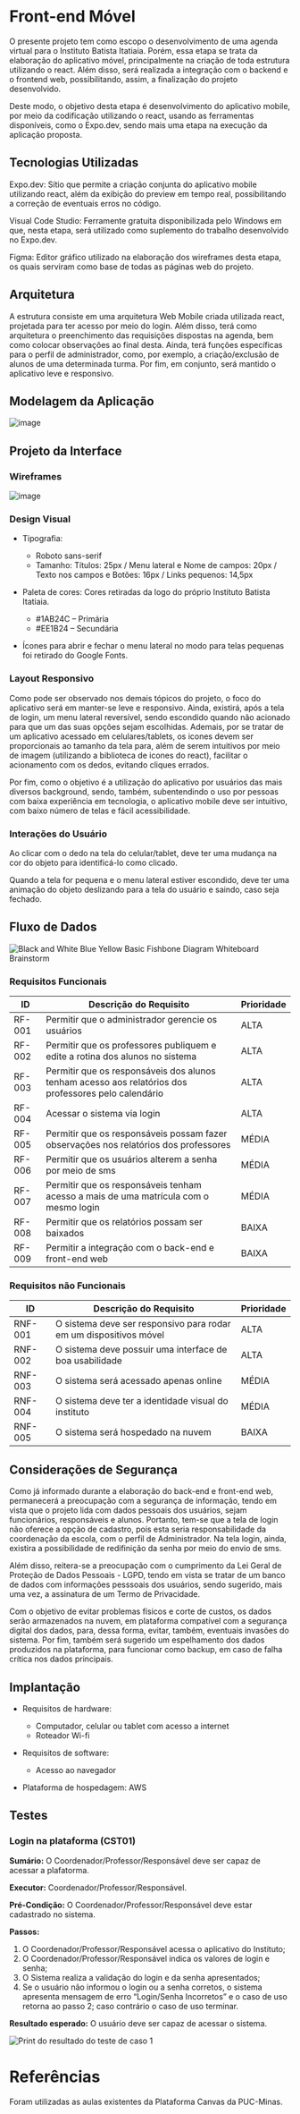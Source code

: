 # Front-end Móvel

O presente projeto tem como escopo o desenvolvimento de uma agenda virtual para o Instituto Batista Itatiaia. Porém, essa etapa se trata da elaboração do aplicativo móvel, principalmente na criação de toda estrutura utilizando o react. Além disso, será realizada a integração com o backend e  o frontend web, possibilitando, assim, a finalização do projeto desenvolvido.

Deste modo, o objetivo desta etapa é desenvolvimento do aplicativo mobile, por meio da codificação utilizando o react, usando as ferramentas disponíveis, como o Expo.dev, sendo mais uma etapa na execução da aplicação proposta.

## Tecnologias Utilizadas

Expo.dev: Sítio que permite a criação conjunta do aplicativo mobile utilizando react, além da exibição do preview em tempo real, possibilitando a correção de eventuais erros no código.

Visual Code Studio: Ferramente gratuita disponibilizada pelo Windows em que, nesta etapa, será utilizado como suplemento do trabalho desenvolvido no Expo.dev.

Figma: Editor gráfico utilizado na elaboração dos wireframes desta etapa, os quais serviram como base de todas as páginas web do projeto.

## Arquitetura

A estrutura consiste em uma arquitetura Web Mobile criada utilizada react, projetada para ter acesso por meio do login. Além disso, terá como arquitetura o preenchimento das requisições dispostas na agenda, bem como colocar observações ao final desta. Ainda, terá funções específicas para o perfil de administrador, como, por exemplo, a criação/exclusão de alunos de uma determinada turma. Por fim, em conjunto, será mantido o aplicativo leve e responsivo.

## Modelagem da Aplicação

![image](https://github.com/ICEI-PUC-Minas-PMV-SI/pmv-si-2024-1-pe6-t1-g2-ibi/blob/main/docs/img/diagramaclasse.png)

## Projeto da Interface
### Wireframes

![image](https://github.com/ICEI-PUC-Minas-PMV-SI/pmv-si-2024-1-pe6-t1-g2-ibi/blob/main/docs/img/telas_reponsivas.png)

### Design Visual

* Tipografia: 
  * Roboto sans-serif
  * Tamanho: Títulos: 25px / Menu lateral e Nome de campos: 20px / Texto nos campos e Botões: 16px / Links pequenos: 14,5px
    
* Paleta de cores: Cores retiradas da logo do próprio Instituto Batista Itatiaia.
	 * #1AB24C – Primária
  * #EE1B24 – Secundária
    
* Ícones para abrir e fechar o menu lateral no modo para telas pequenas foi retirado do Google Fonts.

### Layout Responsivo

Como pode ser observado nos demais tópicos do projeto, o foco do aplicativo será em manter-se leve e responsivo. Ainda, existirá, após a tela de login, um menu lateral reversível, sendo escondido quando não acionado para que um das suas opções sejam escolhidas. Ademais, por se tratar de um aplicativo acessado em celulares/tablets, os icones devem ser proporcionais ao tamanho da tela para, além de serem intuitivos por meio de imagem (utilizando a biblioteca de icones do react), facilitar o acionamento com os dedos, evitando cliques errados.

Por fim, como o objetivo é a utilização do aplicativo por usuários das mais diversos background, sendo, também, subentendindo o uso por pessoas com baixa experiência em tecnologia, o aplicativo mobile deve ser intuitivo, com baixo número de telas e fácil acessibilidade. 

### Interações do Usuário

Ao clicar com o dedo na tela do celular/tablet, deve ter uma mudança na cor do objeto para identificá-lo como clicado.

Quando a tela for pequena e o menu lateral estiver escondido, deve ter uma animação do objeto deslizando para a tela do usuário e saindo, caso seja fechado.

## Fluxo de Dados

![Black and White Blue Yellow Basic Fishbone Diagram Whiteboard Brainstorm](https://github.com/ICEI-PUC-Minas-PMV-SI/pmv-si-2024-1-pe6-t1-g2-ibi/assets/90218407/091ea765-f403-4edc-9471-8758e6156679)

### Requisitos Funcionais

|ID    | Descrição do Requisito  | Prioridade |
|------|-----------------------------------------|----|
|RF-001| Permitir que o administrador gerencie os usuários | ALTA |
|RF-002| Permitir que os professores publiquem e edite a rotina dos alunos no sistema   | ALTA |  
|RF-003| Permitir que os responsáveis dos alunos tenham acesso aos relatórios dos professores pelo calendário   | ALTA | 
|RF-004| Acessar o sistema via login  | ALTA | 
|RF-005| Permitir que os responsáveis possam fazer observações nos relatórios dos professores   | MÉDIA |
|RF-006| Permitir que os usuários alterem a senha por meio de sms | MÉDIA |
|RF-007| Permitir que os responsáveis tenham acesso a mais de uma matrícula com o mesmo login   | MÉDIA |
|RF-008| Permitir que os relatórios possam ser baixados | BAIXA |
|RF-009| Permitir a integração com o back-end e front-end web | BAIXA |

### Requisitos não Funcionais

|ID     | Descrição do Requisito  |Prioridade |
|-------|-------------------------|----|
|RNF-001| O sistema deve ser responsivo para rodar em um dispositivos móvel | ALTA | 
|RNF-002| O sistema deve possuir uma interface de boa usabilidade | ALTA | 
|RNF-003| O sistema será acessado apenas online | MÉDIA | 
|RNF-004| O sistema deve ter a identidade visual do instituto | MÉDIA |
|RNF-005| O sistema será hospedado na nuvem | BAIXA |

## Considerações de Segurança

Como já informado durante a elaboração do back-end e front-end web, permanecerá a preocupação com a segurança de informação, tendo em vista que o projeto lida com dados pessoais dos usuários, sejam funcionários, responsáveis e alunos. Portanto, tem-se que a tela de login não oferece a opção de cadastro, pois esta seria responsabilidade da coordenação da escola, com o perfil de Administrador. Na tela login, ainda, existira a possibilidade de redifinição da senha por meio do envio de sms.

Além disso, reitera-se a preocupação com o cumprimento da Lei Geral de Proteção de Dados Pessoais - LGPD, tendo em vista se tratar de um banco de dados com informações pesssoais dos usuários, sendo sugerido, mais uma vez, a assinatura de um Termo de Privacidade.

Com o objetivo de evitar problemas físicos e corte de custos, os dados serão armazenados na nuvem, em plataforma compatível com a segurança digital dos dados, para, dessa forma, evitar, também, eventuais invasões do sistema. Por fim, também será sugerido um espelhamento dos dados produzidos na plataforma, para funcionar como backup, em caso de falha crítica nos dados principais.

## Implantação

* Requisitos de hardware:
  * Computador, celular ou tablet com acesso a internet
  * Roteador Wi-fi

* Requisitos de software:
  * Acesso ao navegador

* Plataforma de hospedagem: AWS

## Testes

### Login na plataforma  (CST01)

**Sumário:** O Coordenador/Professor/Responsável deve ser capaz de acessar a plafatorma.

**Executor:** Coordenador/Professor/Responsável.

**Pré-Condição:** O Coordenador/Professor/Responsável deve estar cadastrado no sistema.

**Passos:**

1.  O Coordenador/Professor/Responsável acessa o aplicativo do Instituto;
2.  O Coordenador/Professor/Responsável indica os valores de login e senha;
3.  O Sistema realiza a validação do login e da senha apresentados;
4.  Se o usuário não informou o login ou a senha corretos, o sistema apresenta mensagem de erro “Login/Senha Incorretos” e o caso de uso retorna ao passo 2; caso contrário o caso de uso terminar.

**Resultado esperado:** O usuário deve ser capaz de acessar o sistema.

![Print do resultado do teste de caso 1](https://github.com/ICEI-PUC-Minas-PMV-SI/pmv-si-2024-1-pe6-t1-g2-ibi/blob/main/docs/img/LoginReact.png?raw=true)

# Referências

Foram utilizadas as aulas existentes da Plataforma Canvas da PUC-Minas.
